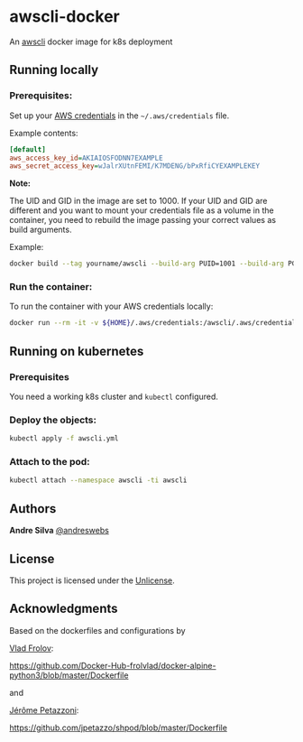 # awscli-docker

An [awscli](https://docs.aws.amazon.com/cli/latest/userguide/cli-chap-welcome.html) docker image for k8s deployment

## Running locally

### Prerequisites:

Set up your [AWS credentials](https://docs.aws.amazon.com/cli/latest/userguide/cli-configure-files.html) in the `~/.aws/credentials` file.

Example contents:

```ini
[default]
aws_access_key_id=AKIAIOSFODNN7EXAMPLE
aws_secret_access_key=wJalrXUtnFEMI/K7MDENG/bPxRfiCYEXAMPLEKEY
```

**Note:**

The UID and GID in the image are set to 1000. If your UID and GID are different and you want to mount your credentials file as a volume in the container, you need to rebuild the image passing your correct values as build arguments.

Example:

```sh
docker build --tag yourname/awscli --build-arg PUID=1001 --build-arg PGID=1001 .
```

### Run the container:

To run the container with your AWS credentials locally:

```sh
docker run --rm -it -v ${HOME}/.aws/credentials:/awscli/.aws/credentials:ro --name awscli andreswebs/awscli:latest
```

## Running on kubernetes

### Prerequisites

You need a working k8s cluster and `kubectl` configured.

### Deploy the objects:

``` sh
kubectl apply -f awscli.yml
```

### Attach to the pod:

``` sh
kubectl attach --namespace awscli -ti awscli
```


## Authors

**Andre Silva** [@andreswebs](https://github.com/andreswebs)


## License

This project is licensed under the [Unlicense](UNLICENSE.md).


## Acknowledgments

Based on the dockerfiles and configurations by

[Vlad Frolov](https://github.com/frol):

<https://github.com/Docker-Hub-frolvlad/docker-alpine-python3/blob/master/Dockerfile>

and

[Jérôme Petazzoni](https://github.com/jpetazzo):

<https://github.com/jpetazzo/shpod/blob/master/Dockerfile>
